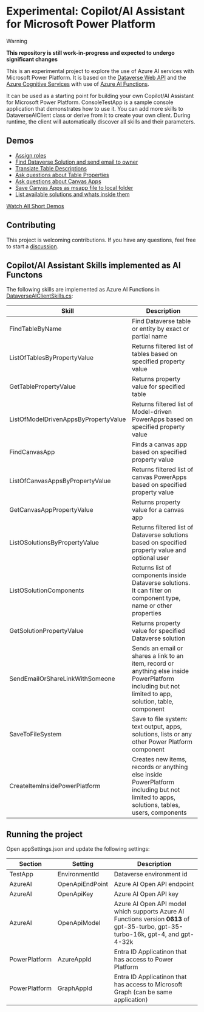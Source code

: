 # Experimental: Copilot/AI Assistant for Microsoft Power Platform

> [!WARNING]
> **This repository is still work-in-progress and expected to undergo significant changes**

This is an experimental project to explore the use of Azure AI services with Microsoft Power Platform. 
It is based on the [Dataverse Web API](https://docs.microsoft.com/en-us/powerapps/developer/data-platform/webapi/overview) and the [Azure Cognitive Services](https://azure.microsoft.com/en-us/services/cognitive-services/) with use of [Azure AI Functions](https://learn.microsoft.com/en-us/azure/ai-services/openai/how-to/function-calling).

It can be used as a starting point for building your own Copilot/AI Assistant for Microsoft Power Platform. ConsoleTestApp is a sample console application that demonstrates how to use it. You can add more skills to DataverseAIClient class or derive from it to create your own client. During runtime, the client will automatically discover all skills and their parameters.

## Demos

- [Assign roles](src/docs/assign-roles.md)
- [Find Dataverse Solution and send email to owner](src/docs/send-email.md)
- [Translate Table Descriptions](src/docs/translate-table-descriptions.md)
- [Ask questions about Table Properties](src/docs/table-properties.md)
- [Ask questions about Canvas Apps](src/docs/canvas-app-properties.md)
- [Save Canvas Apps as msapp file to local folder](src/docs/save-msapp-file.md)
- [List available solutions and whats inside them](src/docs/solution-components.md)

[Watch All Short Demos](src/docs/Demos.md)

## Contributing

This project is welcoming contributions. If you have any questions, feel free to start a [discussion](https://github.com/petrochuk/PowerPlatformCopilot/discussions).

## Copilot/AI Assistant Skills implemented as AI Functons

The following skills are implemented as Azure AI Functions in [DataverseAIClientSkills.cs](src/DataverseAzureAI/DataverseAIClientSkills.cs):

| Skill | Description |
| ----- | ----------- |
| FindTableByName | Find Dataverse table or entity by exact or partial name |
| ListOfTablesByPropertyValue | Returns filtered list of tables based on specified property value |
| GetTablePropertyValue | Returns property value for specified table |
| ListOfModelDrivenAppsByPropertyValue | Returns filtered list of Model-driven PowerApps based on specified property value |
| FindCanvasApp | Finds a canvas app based on specified property value
| ListOfCanvasAppsByPropertyValue | Returns filtered list of canvas PowerApps based on specified property value |
| GetCanvasAppPropertyValue | Returns property value for a canvas app |
| ListOSolutionsByPropertyValue | Returns filtered list of Dataverse solutions based on specified property value and optional user |
| ListOSolutionComponents | Returns list of components inside Dataverse solutions. It can filter on component type, name or other properties |
| GetSolutionPropertyValue | Returns property value for specified Dataverse solution |
| SendEmailOrShareLinkWithSomeone | Sends an email or shares a link to an item, record or anything else inside PowerPlatform including but not limited to app, solution, table, component |
| SaveToFileSystem | Save to file system: text output, apps, solutions, lists or any other Power Platform component |
| CreateItemInsidePowerPlatform | Creates new items, records or anything else inside PowerPlatform including but not limited to apps, solutions, tables, users, components |

## Running the project

Open appSettings.json and update the following settings:

| Section | Setting | Description |
| ------- | ------- | ----------- |
| TestApp | EnvironmentId | Dataverse environment id |
| AzureAI | OpenApiEndPoint | Azure AI Open API endpoint |
| AzureAI | OpenApiKey | Azure AI Open API key |
| AzureAI | OpenApiModel | Azure AI Open API model which supports Azure AI Functions version **0613** of gpt-35-turbo, gpt-35-turbo-16k, gpt-4, and gpt-4-32k |
| PowerPlatform | AzureAppId | Entra ID Applicatinon that has access to Power Platform |
| PowerPlatform | GraphAppId | Entra ID Applicatinon that has access to Microsoft Graph (can be same application) |
